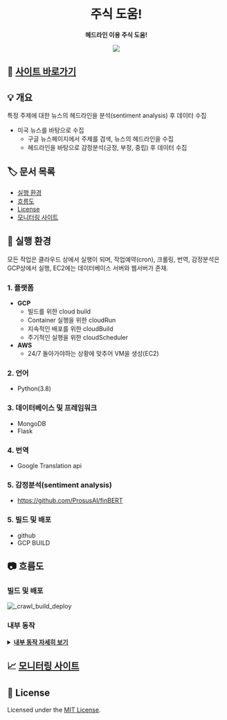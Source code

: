 <h1 align="center">
  주식 도움!
</h1>

<p align="center">
  <strong>
    헤드라인 이용 주식 도움!
  </strong>
</p>
<p align="center">
  <a href="https://github.com/mannamman/newsCrawlWeb/blob/main/LICENSE">
    <img src="https://img.shields.io/badge/license-MIT-blue.svg"/>
  </a>
</p>

## 👋 [사이트 바로가기](https://www.namthplayground.com/)

## 💡 개요
특정 주제에 대한 뉴스의 헤드라인을 분석(sentiment analysis) 후 데이터 수집

- 미국 뉴스를 바탕으로 수집 <br>
  - 구글 뉴스페이지에서 주제를 검색, 뉴스의 헤드라인을 수집
  - 헤드라인을 바탕으로 감정분석(긍정, 부정, 중립) 후 데이터 수집

## 🏷️ 문서 목록

- [실행 환경](#-실행-환경)
- [흐름도](#-흐름도)
- [License](#-license)
- [모니터링 사이트](#-모니터링-사이트)

## 🧰 실행 환경

모든 작업은 클라우드 상에서 실행이 되며,
작업예약(cron), 크롤링, 번역, 감정분석은 GCP상에서 실행,
EC2에는 데이터베이스 서버와 웹서버가 존재.

### 1. **플랫폼**
  - **GCP**<br>
    - 빌드를 위한 cloud build
    - Container 실행을 위한 cloudRun
    - 지속적인 배포를 위한 cloudBuild
    - 주기적인 실행을 위한 cloudScheduler
  - **AWS**<br>
    - 24/7 돌아가야하는 상황에 맞추어 VM을 생성(EC2)


### 2. **언어**
   * Python(3.8)

### 3. **데이터베이스 및 프레임워크**
  * MongoDB
  * Flask

### 4. **번역**
  * Google Translation api

### 5. **감정분석(sentiment analysis)**
  * https://github.com/ProsusAI/finBERT

### 5. **빌드 및 배포**
  * github
  * GCP BUILD

## 📷 흐름도

### **빌드 및 배포**
![_crawl_build_deploy](https://user-images.githubusercontent.com/38392519/151313001-cae1425b-2801-4686-b857-1b74c2b826ac.jpg)

### **내부 동작**
<details>
  <summary><b><u>내부 동작 자세히 보기</u></b></summary>
  <img src=https://user-images.githubusercontent.com/38392519/151465562-94c0c83e-87e6-4678-9bf6-e30859f91a2f.jpg />
</details>

## 📈 [모니터링 사이트](https://github.com/mannamman/namthplaygroundMonitor)

## 📝 License
Licensed under the [MIT License](./LICENSE).